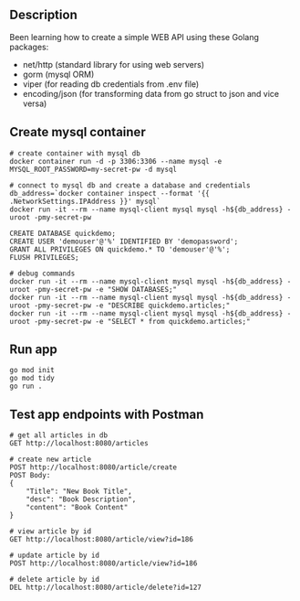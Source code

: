 ## Description

Been learning how to create a simple WEB API using these Golang packages:
* net/http (standard library for using web servers)
* gorm (mysql ORM)
* viper (for reading db credentials from .env file)
* encoding/json (for transforming data from go struct to json and vice versa)

## Create mysql container
```
# create container with mysql db
docker container run -d -p 3306:3306 --name mysql -e MYSQL_ROOT_PASSWORD=my-secret-pw -d mysql

# connect to mysql db and create a database and credentials
db_address=`docker container inspect --format '{{ .NetworkSettings.IPAddress }}' mysql`
docker run -it --rm --name mysql-client mysql mysql -h${db_address} -uroot -pmy-secret-pw

CREATE DATABASE quickdemo;
CREATE USER 'demouser'@'%' IDENTIFIED BY 'demopassword';
GRANT ALL PRIVILEGES ON quickdemo.* TO 'demouser'@'%';
FLUSH PRIVILEGES;

# debug commands
docker run -it --rm --name mysql-client mysql mysql -h${db_address} -uroot -pmy-secret-pw -e "SHOW DATABASES;"
docker run -it --rm --name mysql-client mysql mysql -h${db_address} -uroot -pmy-secret-pw -e "DESCRIBE quickdemo.articles;"
docker run -it --rm --name mysql-client mysql mysql -h${db_address} -uroot -pmy-secret-pw -e "SELECT * from quickdemo.articles;"
```

## Run app

```
go mod init
go mod tidy
go run .
```

## Test app endpoints with Postman
```
# get all articles in db
GET http://localhost:8080/articles

# create new article
POST http://localhost:8080/article/create
POST Body:
{
    "Title": "New Book Title",
    "desc": "Book Description",
    "content": "Book Content"
}

# view article by id
GET http://localhost:8080/article/view?id=186

# update article by id
POST http://localhost:8080/article/view?id=186

# delete article by id
DEL http://localhost:8080/article/delete?id=127
```